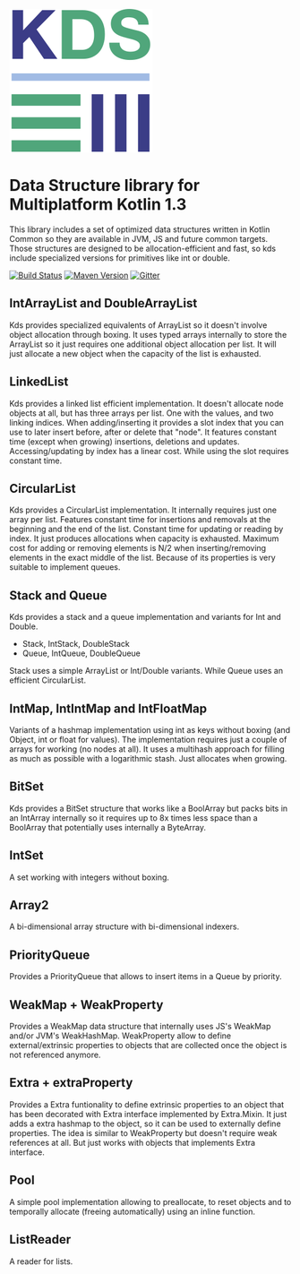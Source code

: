 ![](docs/kds-nomargin-256.png)

# Data Structure library for Multiplatform Kotlin 1.3

This library includes a set of optimized data structures written in Kotlin Common so they are available in
JVM, JS and future common targets. Those structures are designed to be allocation-efficient and fast, so kds
include specialized versions for primitives like int or double.

[![Build Status](https://travis-ci.org/korlibs/kds.svg?branch=master)](https://travis-ci.org/korlibs/kds)
[![Maven Version](https://img.shields.io/github/tag/korlibs/kds.svg?style=flat&label=maven)](http://search.maven.org/#search%7Cga%7C1%7Ca%3A%22kds%22)
[![Gitter](https://img.shields.io/gitter/room/korlibs/korlibs.svg)](https://gitter.im/korlibs/Lobby)

## IntArrayList and DoubleArrayList

Kds provides specialized equivalents of ArrayList so it doesn't involve object allocation through boxing.
It uses typed arrays internally to store the ArrayList so it just requires one additional object allocation
per list. It will just allocate a new object when the capacity of the list is exhausted.

## LinkedList

Kds provides a linked list efficient implementation. It doesn't allocate node objects at all,
but has three arrays per list. One with the values, and two linking indices.
When adding/inserting it provides a slot index that you can use to later insert before, after
or delete that "node".
It features constant time (except when growing) insertions, deletions and updates.
Accessing/updating by index has a linear cost. While using the slot requires constant time.

## CircularList

Kds provides a CircularList implementation. It internally requires just one array per list.
Features constant time for insertions and removals at the beginning and the end of the list.
Constant time for updating or reading by index. It just produces allocations when capacity is exhausted.
Maximum cost for adding or removing elements is N/2 when inserting/removing elements in the exact middle of the list.
Because of its properties is very suitable to implement queues.

## Stack and Queue

Kds provides a stack and a queue implementation and variants for Int and Double.

* Stack<T>, IntStack, DoubleStack
* Queue<T>, IntQueue, DoubleQueue

Stack uses a simple ArrayList or Int/Double variants.
While Queue uses an efficient CircularList.

## IntMap, IntIntMap and IntFloatMap

Variants of a hashmap implementation using int as keys without boxing (and Object, int or float for values).
The implementation requires just a couple of arrays for working (no nodes at all). It uses a multihash
approach for filling as much as possible with a logarithmic stash. Just allocates when growing.

## BitSet

Kds provides a BitSet structure that works like a BoolArray but packs bits in an IntArray internally so it requires
up to 8x times less space than a BoolArray that potentially uses internally a ByteArray.

## IntSet

A set working with integers without boxing.

## Array2

A bi-dimensional array structure with bi-dimensional indexers.

## PriorityQueue

Provides a PriorityQueue that allows to insert items in a Queue by priority.

## WeakMap + WeakProperty

Provides a WeakMap data structure that internally uses JS's WeakMap and/or JVM's WeakHashMap.
WeakProperty allow to define external/extrinsic properties to objects that are collected once the object is not
referenced anymore.

## Extra + extraProperty

Provides a Extra funtionality to define extrinsic properties to an object that has been decorated with Extra
interface implemented by Extra.Mixin. It just adds a extra hashmap to the object, so it can be used to externally
define properties. The idea is similar to WeakProperty but doesn't require weak references at all. But just works
with objects that implements Extra interface.

## Pool

A simple pool implementation allowing to preallocate, to reset objects and to temporally allocate
(freeing automatically) using an inline function.

## ListReader

A reader for lists.
